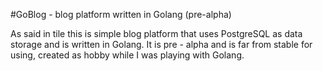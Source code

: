 #GoBlog - blog platform written in Golang (pre-alpha)

As said in tile this is simple blog platform that uses PostgreSQL as data storage and is written in Golang.
It is pre - alpha and is far from stable for using, created as hobby while I was playing with Golang.
